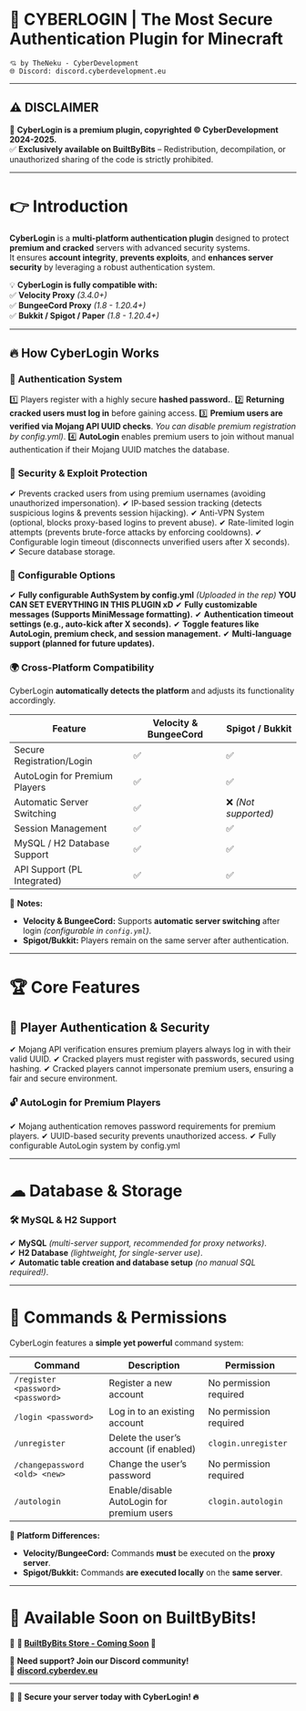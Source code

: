 # 🚀 **CYBERLOGIN** | **The Most Secure Authentication Plugin for Minecraft**  

```
💘 by TheNeku - CyberDevelopment 
🌐 Discord: discord.cyberdevelopment.eu 
```

---

## ⚠ **DISCLAIMER**  
🚨 **CyberLogin is a premium plugin, copyrighted © CyberDevelopment 2024-2025.**  
✅ **Exclusively available on BuiltByBits** – Redistribution, decompilation, or unauthorized sharing of the code is strictly prohibited.  

---

# 👉 **Introduction**  

**CyberLogin** is a **multi-platform authentication plugin** designed to protect **premium and cracked** servers with advanced security systems.  
It ensures **account integrity**, **prevents exploits**, and **enhances server security** by leveraging a robust authentication system.  

💡 **CyberLogin is fully compatible with:**  
✅ **Velocity Proxy** *(3.4.0+)*  
✅ **BungeeCord Proxy** *(1.8 - 1.20.4+)*  
✅ **Bukkit / Spigot / Paper** *(1.8 - 1.20.4+)*  

---

## 🔥 **How CyberLogin Works**  

### 🔐 **Authentication System**  
1️⃣ Players register with a highly secure **hashed password.**.
2️⃣ **Returning cracked users must log in** before gaining access.
3️⃣ **Premium users are verified via Mojang API UUID checks**. *You can disable premium registration by config.yml)*.
4️⃣ **AutoLogin** enables premium users to join without manual authentication if their Mojang UUID matches the database.

### 🚨 **Security & Exploit Protection**  
✔ Prevents cracked users from using premium usernames (avoiding unauthorized impersonation).
✔ IP-based session tracking (detects suspicious logins & prevents session hijacking).
✔ Anti-VPN System (optional, blocks proxy-based logins to prevent abuse).
✔ Rate-limited login attempts (prevents brute-force attacks by enforcing cooldowns).
✔ Configurable login timeout (disconnects unverified users after X seconds).
✔ Secure database storage.

### 📂 **Configurable Options**
✔ **Fully configurable AuthSystem by config.yml** *(Uploaded in the rep)* **YOU CAN SET EVERYTHING IN THIS PLUGIN xD**
✔ **Fully customizable messages (Supports MiniMessage formatting).**
✔ **Authentication timeout settings (e.g., auto-kick after X seconds).**
✔ **Toggle features like AutoLogin, premium check, and session management.**
✔ **Multi-language support (planned for future updates).**

### 🌍 **Cross-Platform Compatibility**  
CyberLogin **automatically detects the platform** and adjusts its functionality accordingly.  

| **Feature** | **Velocity & BungeeCord** | **Spigot / Bukkit** |
|------------|--------------------------|----------------------|
| Secure Registration/Login | ✅ | ✅ |
| AutoLogin for Premium Players | ✅ | ✅ |
| Automatic Server Switching | ✅ | ❌ *(Not supported)* |
| Session Management | ✅ | ✅ |
| MySQL / H2 Database Support | ✅ | ✅ |
| API Support (PL Integrated) | ✅ | ✅ |

🚨 **Notes:**  
- **Velocity & BungeeCord:** Supports **automatic server switching** after login *(configurable in `config.yml`)*.  
- **Spigot/Bukkit:** Players remain on the same server after authentication.  

---

# 🏆 **Core Features**  

## 👤 **Player Authentication & Security**  
✔ Mojang API verification ensures premium players always log in with their valid UUID.
✔ Cracked players must register with passwords, secured using hashing.
✔ Cracked players cannot impersonate premium users, ensuring a fair and secure environment.

### 🔓 **AutoLogin for Premium Players**  
✔ Mojang authentication removes password requirements for premium players.
✔ UUID-based security prevents unauthorized access.
✔ Fully configurable AutoLogin system by config.yml

---

# ☁ **Database & Storage**  

### 🛠 **MySQL & H2 Support**  
✔ **MySQL** *(multi-server support, recommended for proxy networks)*.  
✔ **H2 Database** *(lightweight, for single-server use)*.  
✔ **Automatic table creation and database setup** *(no manual SQL required!)*.  

---

# 📢 **Commands & Permissions**  

CyberLogin features a **simple yet powerful** command system:

| **Command**               | **Description**                                  | **Permission**           |
|---------------------------|------------------------------------------------|--------------------------|
| `/register <password> <password>` | Register a new account | No permission required |
| `/login <password>` | Log in to an existing account | No permission required |
| `/unregister` | Delete the user’s account (if enabled) | `clogin.unregister` |
| `/changepassword <old> <new>` | Change the user’s password | No permission required |
| `/autologin` | Enable/disable AutoLogin for premium users | `clogin.autologin` |

🚨 **Platform Differences:**  
- **Velocity/BungeeCord:** Commands **must** be executed on the **proxy server**.  
- **Spigot/Bukkit:** Commands **are executed locally** on the **same server**.  

---

# 🛒 **Available Soon on BuiltByBits!**  
💎 **🔗 [BuiltByBits Store - Coming Soon](#) 🔗**  

📢 **Need support? Join our Discord community!**  
🔗 **[discord.cyberdev.eu](https://discord.cyberdevelopment.eu)**  

---

🚀 **🔐 Secure your server today with CyberLogin! 🔥**
